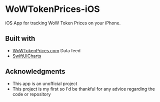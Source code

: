 # WoWTokenPrices-iOS
iOS App for tracking WoW Token Prices on your iPhone.
## Built with
- [WoWTokenPrices.com](https://wowtokenprices.com) Data feed
- [SwiftUICharts](https://github.com/Res3387/SwiftUICharts)
## Acknowledgments
- This app is an unofficial project
- This project is my first so I'd be thankful for any advice regarding the code or repository
